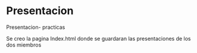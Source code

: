 # Presentacion
Presentacion- practicas

Se creo la pagina Index.html donde se guardaran las presentaciones de los dos miembros
